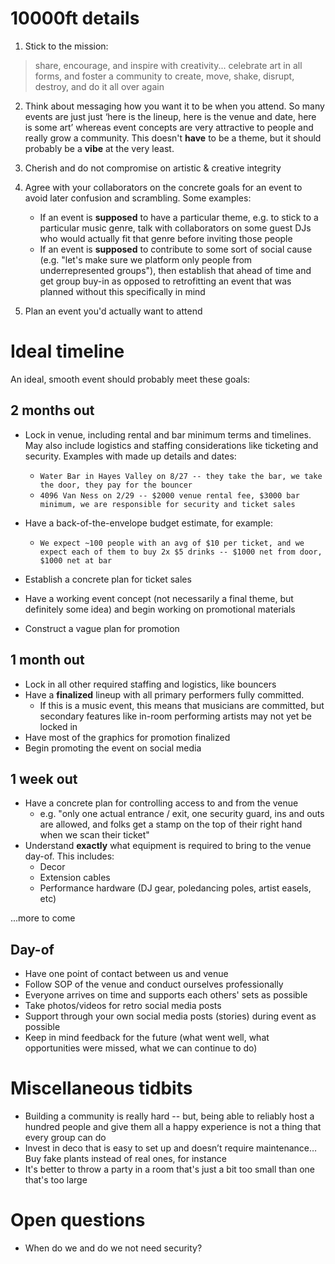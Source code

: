 # 10000ft details

1. Stick to the mission: 
> share, encourage, and inspire with creativity... celebrate art in all forms, and foster a community to create, move, shake, disrupt, destroy, and do it all over again

2. Think about messaging how you want it to be when you attend. So many events are just just ‘here is the lineup, here is the venue and date, here is some art’ whereas event concepts are very attractive to people and really grow a community. This doesn't **have** to be a theme, but it should probably be a **vibe** at the very least.

3. Cherish and do not compromise on artistic & creative integrity

4. Agree with your collaborators on the concrete goals for an event to avoid later confusion and scrambling. Some examples:
    * If an event is **supposed** to have a particular theme, e.g. to stick to a particular music genre, talk with collaborators on some guest DJs who would actually fit that genre before inviting those people
    * If an event is **supposed** to contribute to some sort of social cause (e.g. "let's make sure we platform only people from underrepresented groups"), then establish that ahead of time and get group buy-in as opposed to retrofitting an event that was planned without this specifically in mind

5. Plan an event you'd actually want to attend

# Ideal timeline
An ideal, smooth event should probably meet these goals:

## 2 months out

* Lock in venue, including rental and bar minimum terms and timelines. May also include logistics and staffing considerations like ticketing and security. Examples with made up details and dates:
    * `Water Bar in Hayes Valley on 8/27 -- they take the bar, we take the door, they pay for the bouncer`
    * `4096 Van Ness on 2/29 -- $2000 venue rental fee, $3000 bar minimum, we are responsible for security and ticket sales`

* Have a back-of-the-envelope budget estimate, for example:
    * `We expect ~100 people with an avg of $10 per ticket, and we expect each of them to buy 2x $5 drinks -- $1000 net from door, $1000 net at bar`

* Establish a concrete plan for ticket sales
* Have a working event concept (not necessarily a final theme, but definitely some idea) and begin working on promotional materials
* Construct a vague plan for promotion

## 1 month out

* Lock in all other required staffing and logistics, like bouncers
* Have a **finalized** lineup with all primary performers fully committed. 
    * If this is a music event, this means that musicians are committed, but secondary features like in-room performing artists may not yet be locked in
* Have most of the graphics for promotion finalized
* Begin promoting the event on social media

## 1 week out
* Have a concrete plan for controlling access to and from the venue
    * e.g. "only one actual entrance / exit, one security guard, ins and outs are allowed, and folks get a stamp on the top of their right hand when we scan their ticket"
* Understand **exactly** what equipment is required to bring to the venue day-of. This includes:
    * Decor
    * Extension cables
    * Performance hardware (DJ gear, poledancing poles, artist easels, etc)

...more to come

## Day-of
* Have one point of contact between us and venue
* Follow SOP of the venue and conduct ourselves professionally
* Everyone arrives on time and supports each others' sets as possible
* Take photos/videos for retro social media posts
* Support through your own social media posts (stories) during event as possible
* Keep in mind feedback for the future (what went well, what opportunities were missed, what we can continue to do)

# Miscellaneous tidbits

* Building a community is really hard -- but, being able to reliably host a hundred people and give them all a happy experience is not a thing that every group can do
* Invest in deco that is easy to set up and doesn’t require maintenance… Buy fake plants instead of real ones, for instance
* It's better to throw a party in a room that's just a bit too small than one that's too large

# Open questions

* When do we and do we not need security?
